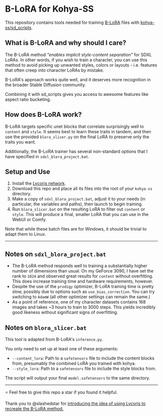 # B-LoRA for Kohya-SS

This repository contains tools needed for training [B-LoRA](https://github.com/yardenfren1996/B-LoRA) files with [kohya-ss/sd_scripts](https://github.com/kohya-ss/sd-scripts).

## What is B-LoRA and why should I care?

The B-LoRA method *"enables implicit style-content separation"* for SDXL LoRAs. In other words, if you wish to train a character, you can use this method to avoid picking up unwanted styles, colors or layouts - i.e. features that often creep into character LoRAs by mistake.

B-LoRA's approach works quite well, and it deserves more recognition in the broader Stable Diffusion community.

Combining it with sd_scripts gives you access to awesome features like aspect ratio bucketing.

## How does B-LoRA work?

B-LoRA targets specific unet blocks that correlate surprisingly well to `content` and `style`. It seems best to learn these traits in tandem, and then use the provided `blora_slicer.py` on the final LoRA to preserve only the traits you want.

Additionally, the B-LoRA trainer has several non-standard options that I have specified in `sdxl_blora_project.bat`.

## Setup and Use

1. Install the [Lycoris network](https://github.com/KohakuBlueleaf/LyCORIS).
2. Download this repo and place all its files into the root of your `kohya-ss` directory.
3. Make a copy of `sdxl_blora_project.bat`, adjust it to your needs (in particular, the variables and paths), then launch to begin training.
4. Run `blora_slicer.bat` on the resulting LoRA to filter out `content` or `style`. This will produce a final, smaller LoRA that you can use in the WebUI or Comfy.

Note that while these batch files are for Windows, it should be trivial to adapt them to Linux.

---

## Notes on `sdxl_blora_project.bat`

- The B-LoRA method responds well to training a substantially higher number of dimensions than usual. On my GeForce 3090, I have set the rank to `1024` and observed great results for `content` without overfitting. This does increase training time and hardware requirements, however.
- Despite the use of the `prodigy` optimizer, B-LoRA training time is pretty slow, possibly due to options such as `use_bias_correction`. You can try switching to `AdamW` (all other optimizer settings can remain the same.)
- As a point of reference, one of my character datasets contains 168 images and takes ~3 hours to train to 3000 steps. This yields incredibly good likeness without significant signs of overfitting.

## Notes on `blora_slicer.bat`

This tool is adapted from B-LoRA's `inference.py`.

You only need to set up at least one of these arguments:

- `--content_lora`: Path to a `safetensors` file to include the content blocks from, presumably the combined LoRA you trained with kohya.
- `--style_lora`: Path to a `safetensors` file to include the style blocks from.

The script will output your final `model.safetensors` to the same directory.

---

⭐ Feel free to give this repo a star if you found it helpful.

Thank you to @slashedstar for [introducing the idea of using Lycoris to recreate the B-LoRA method.](https://github.com/kohya-ss/sd-scripts/issues/1215)